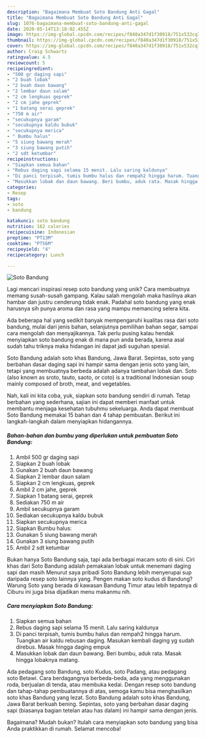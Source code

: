 ```yaml
---
description: "Bagaimana Membuat Soto Bandung Anti Gagal"
title: "Bagaimana Membuat Soto Bandung Anti Gagal"
slug: 1076-bagaimana-membuat-soto-bandung-anti-gagal
date: 2020-05-14T13:18:02.455Z
image: https://img-global.cpcdn.com/recipes/f840a347d1f30918/751x532cq70/soto-bandung-foto-resep-utama.jpg
thumbnail: https://img-global.cpcdn.com/recipes/f840a347d1f30918/751x532cq70/soto-bandung-foto-resep-utama.jpg
cover: https://img-global.cpcdn.com/recipes/f840a347d1f30918/751x532cq70/soto-bandung-foto-resep-utama.jpg
author: Craig Schwartz
ratingvalue: 4.5
reviewcount: 5
recipeingredient:
- "500 gr daging sapi"
- "2 buah lobak"
- "2 buah daun bawang"
- "2 lembar daun salam"
- "2 cm lengkuas geprek"
- "2 cm jahe geprek"
- "1 batang serai geprek"
- "750 m air"
- "secukupnya garam"
- "secukupnya kaldu bubuk"
- "secukupnya merica"
- " Bumbu halus"
- "5 siung bawang merah"
- "3 siung bawang putih"
- "2 sdt ketumbar"
recipeinstructions:
- "Siapkan semua bahan"
- "Rebus daging sapi selama 15 menit. Lalu saring kaldunya"
- "Di panci terpisah, tumis bumbu halus dan rempah2 hingga harum. Tuangkan air kaldu rebusan daging. Masukan kembali daging yg sudah direbus. Masak hingga daging empuk"
- "Masukkan lobak dan daun bawang. Beri bumbu, aduk rata. Masak hingga lobaknya matang."
categories:
- Resep
tags:
- soto
- bandung

katakunci: soto bandung 
nutrition: 162 calories
recipecuisine: Indonesian
preptime: "PT13M"
cooktime: "PT56M"
recipeyield: "4"
recipecategory: Lunch

---
```



![Soto Bandung](https://img-global.cpcdn.com/recipes/f840a347d1f30918/751x532cq70/soto-bandung-foto-resep-utama.jpg)

Lagi mencari inspirasi resep soto bandung yang unik? Cara membuatnya memang susah-susah gampang. Kalau salah mengolah maka hasilnya akan hambar dan justru cenderung tidak enak. Padahal soto bandung yang enak harusnya sih punya aroma dan rasa yang mampu memancing selera kita.

Ada beberapa hal yang sedikit banyak mempengaruhi kualitas rasa dari soto bandung, mulai dari jenis bahan, selanjutnya pemilihan bahan segar, sampai cara mengolah dan menyajikannya. Tak perlu pusing kalau hendak menyiapkan soto bandung enak di mana pun anda berada, karena asal sudah tahu triknya maka hidangan ini dapat jadi suguhan spesial.

Soto Bandung adalah soto khas Bandung, Jawa Barat. Sepintas, soto yang berbahan dasar daging sapi ini hampir sama dengan jenis soto yang lain, tetapi yang membuatnya berbeda adalah adanya tambahan lobak dan. Soto (also known as sroto, tauto, saoto, or coto) is a traditional Indonesian soup mainly composed of broth, meat, and vegetables.


Nah, kali ini kita coba, yuk, siapkan soto bandung sendiri di rumah. Tetap berbahan yang sederhana, sajian ini dapat memberi manfaat untuk membantu menjaga kesehatan tubuhmu sekeluarga. Anda dapat membuat Soto Bandung memakai 15 bahan dan 4 tahap pembuatan. Berikut ini langkah-langkah dalam menyiapkan hidangannya.

<!--inarticleads1-->

##### Bahan-bahan dan bumbu yang diperlukan untuk pembuatan Soto Bandung:

1. Ambil 500 gr daging sapi
1. Siapkan 2 buah lobak
1. Gunakan 2 buah daun bawang
1. Siapkan 2 lembar daun salam
1. Siapkan 2 cm lengkuas, geprek
1. Ambil 2 cm jahe, geprek
1. Siapkan 1 batang serai, geprek
1. Sediakan 750 m air
1. Ambil secukupnya garam
1. Sediakan secukupnya kaldu bubuk
1. Siapkan secukupnya merica
1. Siapkan  Bumbu halus:
1. Gunakan 5 siung bawang merah
1. Gunakan 3 siung bawang putih
1. Ambil 2 sdt ketumbar


Bukan hanya Soto Bandung saja, tapi ada berbagai macam soto di sini. Ciri khas dari Soto Bandung adalah pemakaian lobak untuk menemani daging sapi dan masih Menurut saya pribadi Soto Bandung lebih menyerupai sup daripada resep soto lainnya yang. Pengen makan soto kudus di Bandung? Warung Soto yang berada di kawasan Bandung Timur atau lebih tepatnya di Ciburu ini juga bisa dijadikan menu makanmu nih. 

<!--inarticleads2-->

##### Cara menyiapkan Soto Bandung:

1. Siapkan semua bahan
1. Rebus daging sapi selama 15 menit. Lalu saring kaldunya
1. Di panci terpisah, tumis bumbu halus dan rempah2 hingga harum. Tuangkan air kaldu rebusan daging. Masukan kembali daging yg sudah direbus. Masak hingga daging empuk
1. Masukkan lobak dan daun bawang. Beri bumbu, aduk rata. Masak hingga lobaknya matang.


Ada pedagang soto Bandung, soto Kudus, soto Padang, atau pedagang soto Betawi. Cara berdagangnya berbeda-beda, ada yang menggunakan roda, berjualan di tenda, atau membuka kedai. Dengan resep soto bandung dan tahap-tahap pembuatannya di atas, semoga kamu bisa menghasilkan soto khas Bandung yang lezat. Soto Bandung adalah soto khas Bandung, Jawa Barat berkuah bening. Sepintas, soto yang berbahan dasar daging sapi (biasanya bagian tetelan atau has dalam) ini hampir sama dengan jenis. 

Bagaimana? Mudah bukan? Itulah cara menyiapkan soto bandung yang bisa Anda praktikkan di rumah. Selamat mencoba!
